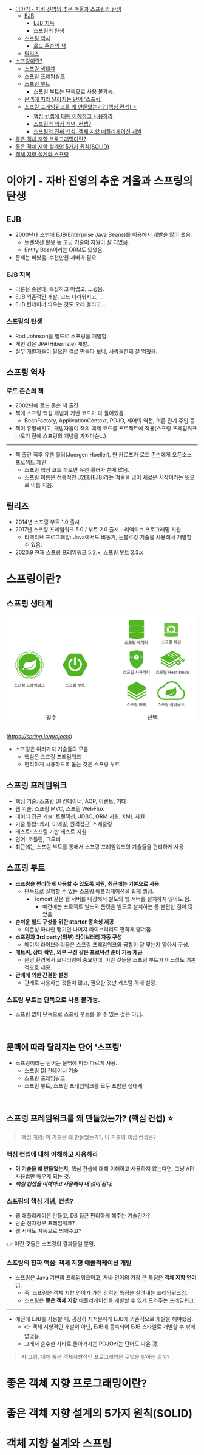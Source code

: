 <!-- TOC -->
* [이야기 - 자바 진영의 추운 겨울과 스프링의 탄생](#이야기---자바-진영의-추운-겨울과-스프링의-탄생)
  * [EJB](#ejb)
    * [EJB 지옥](#ejb-지옥)
    * [스프링의 탄생](#스프링의-탄생)
  * [스프링 역사](#스프링-역사)
    * [로드 존슨의 책](#로드-존슨의-책)
  * [릴리즈](#릴리즈)
* [스프링이란?](#스프링이란)
  * [스프링 생태계](#스프링-생태계)
  * [스프링 프레임워크](#스프링-프레임워크)
  * [스프링 부트](#스프링-부트)
    * [스프링 부트는 단독으로 사용 불가능.](#스프링-부트는-단독으로-사용-불가능)
  * [문맥에 따라 달라지는 단어 '스프링'](#문맥에-따라-달라지는-단어-스프링)
  * [스프링 프레임워크를 왜 만들었는가? (핵심 컨셉) ⭐️](#스프링-프레임워크를-왜-만들었는가-핵심-컨셉-)
    * [핵심 컨셉에 대해 이해하고 사용하라](#핵심-컨셉에-대해-이해하고-사용하라)
    * [스프링의 핵심 개념, 컨셉?](#스프링의-핵심-개념-컨셉)
    * [스프링의 진짜 핵심: 객체 지향 애플리케이션 개발](#스프링의-진짜-핵심-객체-지향-애플리케이션-개발-)
* [좋은 객체 지향 프로그래밍이란?](#좋은-객체-지향-프로그래밍이란)
* [좋은 객체 지향 설계의 5가지 원칙(SOLID)](#좋은-객체-지향-설계의-5가지-원칙solid)
* [객체 지향 설계와 스프링](#객체-지향-설계와-스프링)
<!-- TOC -->

# 이야기 - 자바 진영의 추운 겨울과 스프링의 탄생

## EJB

- 2000년대 초반에 EJB(Enterprise Java Beans)를 이용해서 개발을 많이 했음.
  - 트랜잭션 활용 등 고급 기술이 지원이 잘 되었음.
  - Entity Bean이라는 ORM도 있었음.
- 문제는 비쌌음. 수천만원 서버가 필요.

### EJB 지옥

- 이론은 좋은데, 복잡하고 어렵고, 느렸음.
- EJB 의존적인 개발, 코드 더러워지고, ... 
- EJB 컨테이너 띄우는 것도 오래 걸리고...

### 스프링의 탄생

- Rod Johnson을 필드로 스프링을 개발함.
- 개빈 킹은 JPA(Hibernate) 개발.
- 실무 개발자들이 필요한 걸로 만들다 보니, 사람들한테 잘 먹혔음.

## 스프링 역사

### 로드 존슨의 책

- 2002년에 로드 존슨 책 출간
- 책에 스프링 핵심 개념과 기반 코드가 다 들어있음.
  - BeanFactory, ApplicationContext, POJO, 제어의 역전, 의존 관계 주입 등
- 책이 유명해지고, 개발자들이 책의 예제 코드를 프로젝트에 적용(스프링 프레임워크 나오기 전에 스프링의 개념을 가져다쓴...)

---

- 책 출간 직후 유겐 휠러(Juergen Hoeller), 얀 카로프가 로드 존슨에게 오픈소스 프로젝트 제안
  - 스프링 핵심 코드 까보면 유겐 휠러가 쓴게 많음.
  - 스프링 이름은 전통적인 J2EE(EJB)라는 겨울을 넘어 새로운 시작이라는 뜻으로 이름 지음.


## 릴리즈

- 2014년 스프링 부트 1.0 출시
- 2017년 스프링 프레임워크 5.0 / 부트 2.0 출시 - 리액티브 프로그래밍 지원
  - 리액티브 프로그래밍: Java에서도 비동기, 논블로킹 기술을 사용해서 개발할 수 있음.
- 2020.9 현재 스프링 프레임워크 5.2.x, 스프링 부트 2.3.x



# 스프링이란?

## 스프링 생태계

![img.png](img/img.png)

(_https://spring.io/projects_)

- 스프링은 여러가지 기술들의 모음
  - 핵심은 스프링 프레임워크
  - 편리하게 사용하도록 돕는 것은 스프링 부트

## 스프링 프레임워크

- 핵심 기술: 스프링 DI 컨테이너, AOP, 이벤트, 기타
- 웹 기술: 스프링 MVC, 스프링 WebFlux
- 데이터 접근 기술: 트랜잭션, JDBC, ORM 지원, XML 지원
- 기술 통합: 캐시, 이메일, 원격접근, 스케줄링
- 테스트: 스프링 기반 테스트 지원
- 언어: 코틀린, 그루비
- 최근에는 스프링 부트를 통해서 스프링 프레임워크의 기술들을 편리하게 사용

## 스프링 부트

- **스프링을 편리하게 사용할 수 있도록 지원, 최근에는 기본으로 사용.**
  - 단독으로 실행할 수 있는 스프링 애플리케이션을 쉽게 생성.
    - Tomcat 같은 웹 서버를 내장해서 별도의 웹 서버를 설치하지 않아도 됨. 
      - 예전에는 프로젝트 빌드와 톰캣을 별도로 설치하는 등 불편한 점이 많았음.
- **손쉬운 빌드 구성을 위한 starter 종속성 제공**
  - 의존성 하나만 땡기면 나머지 라이브러리도 편하게 땡겨짐. 
- **스프링과 3rd party(외부) 라이브러리 자동 구성**
  - 메이저 라이브러리들은 스프링 프레임워크와 궁합이 잘 맞는지 알아서 구성.
- **메트릭, 상태 확인, 외부 구성 같은 프로덕션 준비 기능 제공** 
  - 운영 환경에서 모니터링이 중요한데, 이런 것들을 스프링 부트가 어느정도 기본적으로 제공.
- **관례에 의한 간결한 설정**
  - 관례로 사용하는 것들이 많고, 필요한 것만 커스텀 하게 설정.

### 스프링 부트는 단독으로 사용 불가능.

- 스프링 없이 단독으로 스프링 부트를 쓸 수 있는 것은 아님.

<br>

## 문맥에 따라 달라지는 단어 '스프링'

- 스프링이라는 단어는 문맥에 따라 다르게 사용.
  - 스프링 DI 컨테이너 기술
  - 스프링 프레임워크
  - 스프링 부트, 스프링 프레임워크를 모두 포함한 생태계

<br>

## 스프링 프레임워크를 왜 만들었는가? (핵심 컨셉) ⭐️

> 핵심 개념: 이 기술은 왜 만들었는가?, 이 기술의 핵심 컨셉은?


### 핵심 컨셉에 대해 이해하고 사용하라

- **이 기술을 왜 만들었는지,** 핵심 컨셉에 대해 이해하고 사용하지 않는다면, 그냥 API 사용법만 배우게 되는 것.
- **_핵심 컨셉을 이해하고 사용해야 내 것이 된다._**

### 스프링의 핵심 개념, 컨셉?

- 웹 애플리케이션 만들고, DB 접근 편리하게 해주는 기술인가?
- 단순 전자정부 프레임워크?
- 웹 서버도 자동으로 띄워주고?

👉 이런 것들은 스프링의 결과물일 뿐임.

### 스프링의 진짜 핵심: 객체 지향 애플리케이션 개발 

- 스프링은 Java 기반의 프레임워크이고, 자바 언어의 가장 큰 특징은 **객체 지향 언어**임.
  - 즉, 스프링은 객체 지향 언어가 가진 강력한 특징을 살려내는 프레임워크임.
  - 스프링은 **좋은 객체 지향** 애플리케이션을 개발할 수 있게 도와주는 프레임워크.

---

- 예전에 EJB를 사용할 때, 굉장히 지저분하게 EJB에 의존적으로 개발을 해야했음.
  - 👉 객체 지향적인 개발이 아닌, EJB에 종속되어 EJB 스타일로 개발할 수 밖에 없었음.
  - 그래서 순수한 자바로 돌아가자는 POJO라는 단어도 나온 것.

> 자 그럼, 대체 좋은 객체지향적인 프로그래밍은 무엇을 말하는 걸까?

# 좋은 객체 지향 프로그래밍이란?

# 좋은 객체 지향 설계의 5가지 원칙(SOLID)

# 객체 지향 설계와 스프링
